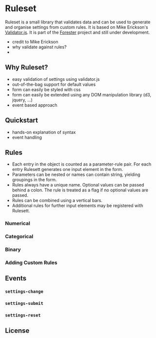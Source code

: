 # Ruleset

Ruleset is a small library that validates data and can be used to generate and organise settings from custom rules.
It is based on Mike Erickson's [Validator.js](https://github.com/mikeerickson/validatorjs). It is part of
the [Forester](https://github.com/HydroSysPotsdam/Forester) project and still under development.

- credit to Mike Erickson
- why validate against rules?
- 

## Why Ruleset?

- easy validation of settings using validator.js
- out-of-the-bag support for default values
- form can easily be styled with css
- form can easily be extended using any DOM manipulation library (d3, jquery, ...)
- event based approach

## Quickstart

- hands-on explanation of syntax
- event handling

## Rules

- Each entry in the object is counted as a parameter-rule pair. For each entry Rulesett generates one input element 
  in the form.
- Parameters can be nested or names can contain string, yielding groupings in the form.
- Rules always have a unique name. Optional values can be passed behind a colon. The rule is treated as a flag if no 
  optional values are passed.
- Rules can be combined using a vertical bars.
- Additional rules for further input elements may be registered with Rulesett.


### Numerical

### Categorical

### Binary

### Adding Custom Rules

## Events

### `settings-change`

### `settings-submit`

### `settings-reset`

## License